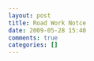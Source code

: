 ```yaml
---
layout: post
title: Road Work Notce
date: 2009-05-28 15:40
comments: true
categories: []
---
```


